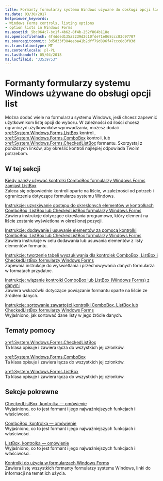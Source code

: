 ```yaml
---
title: Formanty formularzy systemu Windows używane do obsługi opcji list
ms.date: 03/30/2017
helpviewer_keywords:
- Windows Forms controls, listing options
- option lists in Windows Forms
ms.assetid: 5bc064c7-bc1f-4b62-8f4b-252f864b118e
ms.openlocfilehash: 4f4dded135a2239d2c10fde71e068ccc03c97707
ms.sourcegitcommit: 3d5d33f384eeba41b2dff79d096f47ccc8d8f03d
ms.translationtype: MT
ms.contentlocale: pl-PL
ms.lasthandoff: 05/04/2018
ms.locfileid: "33539753"
---
```

# <a name="windows-forms-controls-used-to-list-options"></a>Formanty formularzy systemu Windows używane do obsługi opcji list
Można dodać wiele na formularzu systemu Windows, jeśli chcesz zapewnić użytkownikom listę opcji do wyboru. W zależności od ilości chcesz ograniczyć użytkowników wprowadzania, możesz dodać <xref:System.Windows.Forms.ListBox> kontroli, <xref:System.Windows.Forms.ComboBox> kontroli, lub <xref:System.Windows.Forms.CheckedListBox> formantu. Skorzystaj z poniższych linków, aby określić kontroli najlepiej odpowiada Twoim potrzebom.  
  
## <a name="in-this-section"></a>W tej sekcji  
 [Kiedy należy używać kontrolki ComboBox formularzy Windows Forms zamiast ListBox](../../../../docs/framework/winforms/controls/when-to-use-a-windows-forms-combobox-instead-of-a-listbox.md)  
 Zaleca się odpowiednie kontroli oparte na liście, w zależności od potrzeb i ograniczenia dotyczące formularza systemu Windows.  
  
 [Instrukcje: uzyskiwanie dostępu do określonych elementów w kontrolkach ComboBox, ListBox lub CheckedListBox formularzy Windows Forms](../../../../docs/framework/winforms/controls/access-specific-items-in-a-wf-combobox-listbox-or-checkedlistbox.md)  
 Zawiera instrukcje dotyczące określania programowo, który element na liście zostanie wyświetlona w określonej pozycji.  
  
 [Instrukcje: dodawanie i usuwanie elementów za pomocą kontrolki ComboBox, ListBox lub CheckedListBox formularzy Windows Forms](../../../../docs/framework/winforms/controls/add-and-remove-items-from-a-wf-combobox.md)  
 Zawiera instrukcje w celu dodawania lub usuwania elementów z listy elementów formantu.  
  
 [Instrukcje: tworzenie tabeli wyszukiwania dla kontrolek ComboBox, ListBox i CheckedListBox formularzy Windows Forms](../../../../docs/framework/winforms/controls/create-a-lookup-table-for-a-wf-combobox-listbox.md)  
 Zapewnia instrukcje do wyświetlania i przechowywania danych formularza w formatach przydatne.  
  
 [Instrukcje: wiązanie kontrolki ComboBox lub ListBox (Windows Forms) z danymi](../../../../docs/framework/winforms/controls/how-to-bind-a-windows-forms-combobox-or-listbox-control-to-data.md)  
 Zawiera wskazówki dotyczące powiązanie formantu oparte na liście ze źródłem danych.  
  
 [Instrukcje: sortowanie zawartości kontrolki ComboBox, ListBox lub CheckedListBox formularzy Windows Forms](../../../../docs/framework/winforms/controls/sort-the-contents-of-a-wf-combobox-listbox-or-checkedlistbox-control.md)  
 Wyjaśniono, jak sortować dane listy w jego źródle danych.  
  
## <a name="reference"></a>Tematy pomocy  
 <xref:System.Windows.Forms.CheckedListBox>  
 Ta klasa opisuje i zawiera łącza do wszystkich jej członków.  
  
 <xref:System.Windows.Forms.ComboBox>  
 Ta klasa opisuje i zawiera łącza do wszystkich jej członków.  
  
 <xref:System.Windows.Forms.ListBox>  
 Ta klasa opisuje i zawiera łącza do wszystkich jej członków.  
  
## <a name="related-sections"></a>Sekcje pokrewne  
 [CheckedListBox, kontrolka — omówienie](../../../../docs/framework/winforms/controls/checkedlistbox-control-overview-windows-forms.md)  
 Wyjaśniono, co to jest formant i jego najważniejszych funkcjach i właściwości.  
  
 [ComboBox, kontrolka — omówienie](../../../../docs/framework/winforms/controls/combobox-control-overview-windows-forms.md)  
 Wyjaśniono, co to jest formant i jego najważniejszych funkcjach i właściwości.  
  
 [ListBox, kontrolka — omówienie](../../../../docs/framework/winforms/controls/listbox-control-overview-windows-forms.md)  
 Wyjaśniono, co to jest formant i jego najważniejszych funkcjach i właściwości.  
  
 [Kontrolki do użycia w formularzach Windows Forms](../../../../docs/framework/winforms/controls/controls-to-use-on-windows-forms.md)  
 Zawiera listę wszystkich formanty formularzy systemu Windows, linki do informacji na temat ich użycia.
